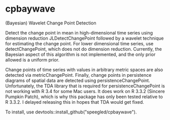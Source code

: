 # cpbaywave
(Bayesian) Wavelet Change Point Detection

Detect the change point in mean in high-dimensional time series using dimension reduction JLDetectChangePoint followed by a wavelet technique for estimating the change point. For lower dimensional time series, use detectChangePoint, which does not do dimension reduction. Currently, the Bayesian aspect of this algorithm is not implemented, and the only prior allowed is a uniform prior. 

Change points of time series with values in arbitrary metric spaces are also detected via metricChangePoint. Finally, change points in persistence diagrams of spatial data are detected using persistenceChangePoint. Unfortunately, the TDA library that is required for persistenceChangePoint is not working with R 3.4 for some Mac users. It does work on R 3.3.2 (Sincere Pumpkin Patch), which is why this package has only been tested relative to R 3.3.2. I delayed releasing this in hopes that TDA would get fixed.

To install, use devtools::install_github("speegled/cpbaywave"). 
